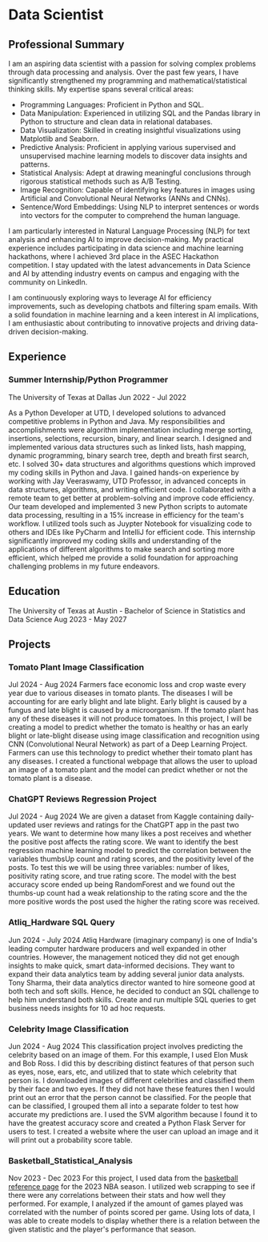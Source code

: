 # Data Scientist

## Professional Summary

I am an aspiring data scientist with a passion for solving complex problems through data processing and analysis. Over the past few years, I have significantly strengthened my programming and mathematical/statistical thinking skills. My expertise spans several critical areas:

- Programming Languages: Proficient in Python and SQL.
- Data Manipulation: Experienced in utilizing SQL and the Pandas library in Python to structure and clean data in relational databases.
- Data Visualization: Skilled in creating insightful visualizations using Matplotlib and Seaborn.
- Predictive Analysis: Proficient in applying various supervised and unsupervised machine learning models to discover data insights and patterns.
- Statistical Analysis: Adept at drawing meaningful conclusions through rigorous statistical methods such as A/B Testing.
- Image Recognition: Capable of identifying key features in images using Artificial and Convolutional Neural Networks (ANNs and CNNs).
- Sentence/Word Embeddings: Using NLP to interpret sentences or words into vectors for the computer to comprehend the human language. 

I am particularly interested in Natural Language Processing (NLP) for text analysis and enhancing AI to improve decision-making. My practical experience includes participating in data science and machine learning hackathons, where I achieved 3rd place in the ASEC Hackathon competition. I stay updated with the latest advancements in Data Science and AI by attending industry events on campus and engaging with the community on LinkedIn.

I am continuously exploring ways to leverage AI for efficiency improvements, such as developing chatbots and filtering spam emails. With a solid foundation in machine learning and a keen interest in AI implications, I am enthusiastic about contributing to innovative projects and driving data-driven decision-making.

## Experience

### Summer Internship/Python Programmer
The University of Texas at Dallas
Jun 2022 - Jul 2022

As a Python Developer at UTD, I developed solutions to advanced competitive problems in Python and Java. My responsibilities and accomplishments were algorithm implementation including merge sorting, insertions, selections, recursion, binary, and linear search. I designed and implemented various data structures such as linked lists, hash mapping, dynamic programming, binary search tree, depth and breath first search, etc. I solved 30+ data structures and algorithms questions which improved my coding skills in Python and Java. I gained hands-on experience by working with Jay Veeraswamy, UTD Professor, in advanced concepts in data structures, algorithms, and writing efficient code. I collaborated with a remote team to get better at problem-solving and improve code efficiency. Our team developed and implemented 3 new Python scripts to automate data processing, resulting in a 15% increase in efficiency for the team's workflow. I utilized tools such as Juypter Notebook for visualizing code to others and IDEs like PyCharm and IntelliJ for efficient code. This internship significantly improved my coding skills and understanding of the applications of different algorithms to make search and sorting more efficient, which helped me provide a solid foundation for approaching challenging problems in my future endeavors.

## Education

The University of Texas at Austin - Bachelor of Science in Statistics and Data Science
Aug 2023 - May 2027

## Projects

### Tomato Plant Image Classification
Jul 2024 - Aug 2024
Farmers face economic loss and crop waste every year due to various diseases in tomato plants. The diseases I will be accounting for are early blight and late blight. Early blight is caused by a fungus and late blight is caused by a microorganism. If the tomato plant has any of these diseases it will not produce tomatoes. In this project, I will be creating a model to predict whether the tomato is healthy or has an early blight or late-blight disease using image classification and recognition using CNN (Convolutional Neural Network) as part of a Deep Learning Project. Farmers can use this technology to predict whether their tomato plant has any diseases. I created a functional webpage that allows the user to upload an image of a tomato plant and the model can predict whether or not the tomato plant is a disease.


### ChatGPT Reviews Regression Project
Jul 2024 - Aug 2024
We are given a dataset from Kaggle containing daily-updated user reviews and ratings for the ChatGPT app in the past two years. We want to determine how many likes a post receives and whether the positive post affects the rating score. We want to identify the best regression machine learning model to predict the correlation between the variables thumbsUp count and rating scores, and the positivity level of the posts. To test this we will be using three variables: number of likes, positivity rating score, and true rating score. The model with the best accuracy score ended up being RandomForest and we found out the thumbs-up count had a weak relationship to the rating score and the the more positive words the post used the higher the rating score was received.


### Atliq_Hardware SQL Query
Jun 2024 - July 2024
Atliq Hardware (imaginary company) is one of India's leading computer hardware producers and well expanded in other countries.
However, the management noticed they did not get enough insights to make quick, smart data-informed decisions. They want to expand their data analytics team by adding several junior data analysts. Tony Sharma, their data analytics director wanted to hire someone good at both tech and soft skills. Hence, he decided to conduct an SQL challenge to help him understand both skills. Create and run multiple SQL queries to get business needs insights for 10 ad hoc requests.


### Celebrity Image Classification
Jun 2024 - Aug 2024
This classification project involves predicting the celebrity based on an image of them. For this example, I used Elon Musk and Bob Ross. I did this by describing distinct features of that person such as eyes, nose, ears, etc, and utilized that to state which celebrity that person is. I downloaded images of different celebrities and classified them by their face and two eyes. If they did not have these features then I would print out an error that the person cannot be classified. For the people that can be classified, I grouped them all into a separate folder to test how accurate my predictions are. I used the SVM algorithm because I found it to have the greatest accuracy score and created a Python Flask Server for users to test. I created a website where the user can upload an image and it will print out a probability score table.

### Basketball_Statistical_Analysis
Nov 2023 - Dec 2023
For this project, I used data from the [basketball reference page](https://www.basketball-reference.com/leagues/NBA_2023_per_game.html) for the 2023 NBA season. I utilized web scrapping to see if there were any correlations between their stats and how well they performed. For example, I analyzed if the amount of games played was correlated with the number of points scored per game. Using lots of data, I was able to create models to display whether there is a relation between the given statistic and the player's performance that season.


